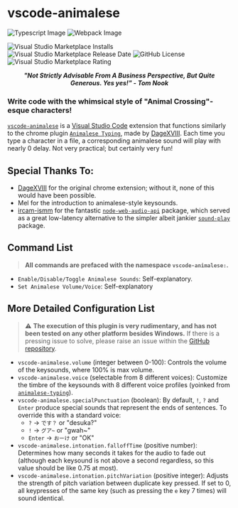 # vscode-animalese

![Typescript Image](https://img.shields.io/badge/TypeScript-007ACC?style=for-the-badge&logo=typescript&logoColor=white) ![Webpack Image](https://img.shields.io/badge/Webpack-8DD6F9?style=for-the-badge&logo=Webpack&logoColor=white)

![Visual Studio Marketplace Installs](https://img.shields.io/visual-studio-marketplace/i/AidanHsiao.vscode-animalese?style=plastic&color=%23e0d0b4) ![Visual Studio Marketplace Release Date](https://img.shields.io/visual-studio-marketplace/release-date/AidanHsiao.vscode-animalese) ![GitHub License](https://img.shields.io/github/license/esv-sweetplum/vscode-animalese) ![Visual Studio Marketplace Rating](https://img.shields.io/visual-studio-marketplace/stars/AidanHsiao.vscode-animalese)

<center><i><b> "Not Strictly Advisable From A Business Perspective, But Quite Generous. Yes yes!"  - Tom Nook</b></i></center>

### Write code with the whimsical style of "Animal Crossing"-esque characters!

[`vscode-animalese`](https://marketplace.visualstudio.com/items?itemName=AidanHsiao.vscode-animalese) is a [Visual Studio Code](https://code.visualstudio.com/) extension that functions similarly to the chrome plugin [`Animalese Typing`](https://chromewebstore.google.com/detail/animalese-typing/djbgadolfboockbofalipohdncimebic?hl=en), made by [DageXVIII](https://github.com/joshxviii). Each time you type a character in a file, a corresponding animalese sound will play with nearly 0 delay. Not very practical; but certainly very fun!

## Special Thanks To:

-   [DageXVIII](https://github.com/joshxviii/animalese-typing) for the original chrome extension; without it, none of this would have been possible.
-   Mel for the introduction to animalese-style keysounds.
-   [ircam-ismm](https://github.com/ircam-ismm) for the fantastic [`node-web-audio-api`](https://www.npmjs.com/package/node-web-audio-api) package, which served as a great low-latency alternative to the simpler albeit jankier [`sound-play`](https://www.npmjs.com/package/sound-play) package.

## Command List

> **All commands are prefaced with the namespace `vscode-animalese:`.**

-   `Enable/Disable/Toggle Animalese Sounds`: Self-explanatory.
-   `Set Animalese Volume/Voice`: Self-explanatory

## More Detailed Configuration List

> ⚠️ **The execution of this plugin is very rudimentary, and has not been tested on any other platform besides Windows.** If there is a pressing issue to solve, please raise an issue within the [GitHub repository](https://github.com/ESV-Sweetplum/vscode-animalese).

-   `vscode-animalese.volume` (integer between 0-100): Controls the volume of the keysounds, where 100% is max volume.
-   `vscode-animalese.voice` (selectable from 8 different voices): Customize the timbre of the keysounds with 8 different voice profiles (yoinked from [`animalese-typing`](https://www.npmjs.com/package/sound-play)).
-   `vscode-animalese.specialPunctuation` (boolean): By default, `!`, `?` and `Enter` produce special sounds that represent the ends of sentences. To override this with a standard voice:
    -   `?` -> `です？` or "desuka?"
    -   `!` -> `グア~` or "gwah~"
    -   `Enter` -> `おーけ` or "OK"
-   `vscode-animalese.intonation.falloffTime` (positive number): Determines how many seconds it takes for the audio to fade out (although each keysound is not above a second regardless, so this value should be like 0.75 at most).
-   `vscode-animalese.intonation.pitchVariation` (positive integer): Adjusts the strength of pitch variation between duplicate key pressed. If set to 0, all keypresses of the same key (such as pressing the `e` key 7 times) will sound identical.
